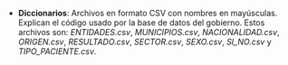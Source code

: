 * **Diccionarios**: Archivos en formato CSV con nombres en mayúsculas. Explican
el código usado por la base de datos del gobierno. Estos archivos son:
*ENTIDADES.csv*, *MUNICIPIOS.csv*, *NACIONALIDAD.csv*, *ORIGEN.csv*,
*RESULTADO.csv*, *SECTOR.csv*, *SEXO.csv*, *SI_NO.csv* y *TIPO_PACIENTE.csv*.

